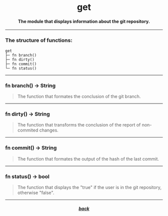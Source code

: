 <div align="center">
    <h1>get</h1>
    <h4>The module that displays information about the git repository.</h4>
</div>

---

### The structure of functions:

```
get
├─ fn branch()
├─ fn dirty()
├─ fn commit()
└─ fn status()
```

---

### fn branch() -> String

> The function that formates the conclusion of the git branch.

---

### fn dirty() -> String

> The function that transforms the conclusion of the report of non-commited changes.

---

### fn commit() -> String

> The function that formates the output of the hash of the last commit.

---

### fn status() -> bool

> The function that displays the "true" if the user is in the git repository, otherwise "false".

---

<div align="center">
    <h5><a href="https://github.com/h1kkar/shime-doc/blob/main/src/main/shime/prompt/git.md">back</a></h5>
</div>

